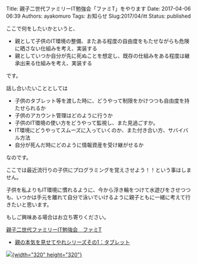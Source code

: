 Title: 親子二世代ファミリーIT勉強会「ファミT」をやります
Date: 2017-04-06 06:39
Authors: ayakomuro
Tags:  お知らせ
Slug:2017/04/itt
Status: published

ここで何をしたいかというと、


-   親として子供のIT環境の整備、またある程度の自由度をもたせながらも危険に晒さない仕組みを考え、実装する
-   親としていつか自分が先に死ぬことを想定し、既存の仕組みをある程度は継承出来る仕組みを考え、実装する



です。





話し合いたいこととしては





-   子供のタブレット等を渡した時に、どうやって制限をかけつつも自由度を持たせられるか
-   子供のアカウント管理はどのように行うか
-   子供のIT環境の使い方をどうやって監視し、また見過ごすか。
-   IT環境にどうやってスムーズに入っていくのか、また付き合い方、サバイバル方法
-   自分が死んだ時にどのように情報資産を受け継がせるか



なのです。







ここでは最近流行りの子供にプログラミングを覚えさせよう！！という事はしません。









子供を私よりもIT環境に慣れるように、今から浮き輪をつけて水遊びをさせつつも、いつかは手元を離れて自分で泳いでいけるように親子ともに一緒に考えて行きたいと思います。









もしご興味ある場合はお立ち寄りください。

[親子二世代ファミリーIT勉強会　ファミT](https://family-it.connpass.com/)

-   [親の本気を見せてやれシリーズその1：タブレット](https://family-it.connpass.com/event/54750/)







[![](https://1.bp.blogspot.com/-wx_32vDpX-A/WOXjHtnB9tI/AAAAAAAAgaM/i2LHHiL9h2EDbRdYxgVpU2LNQ7SljiZ1wCLcB/s320/s512_f_event_92_0bg.png){width="320"
height="320"}](https://1.bp.blogspot.com/-wx_32vDpX-A/WOXjHtnB9tI/AAAAAAAAgaM/i2LHHiL9h2EDbRdYxgVpU2LNQ7SljiZ1wCLcB/s1600/s512_f_event_92_0bg.png)
